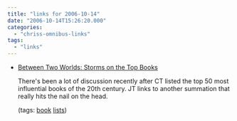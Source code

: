 ```yaml
---
title: "links for 2006-10-14"
date: "2006-10-14T15:26:20.000"
categories: 
  - "chriss-omnibus-links"
tags: 
  - "links"
---
```


- [Between Two Worlds: Storms on the Top Books](http://theologica.blogspot.com/2006/10/storms-on-top-books.html)
    
    There's been a lot of discussion recently after CT listed the top 50 most influential books of the 20th century. JT links to another summation that really hits the nail on the head.
    
    (tags: [book](http://del.icio.us/hubbsc/book) [lists](http://del.icio.us/hubbsc/lists))
